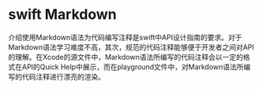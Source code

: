 # swift Markdown
介绍使用Markdown语法为代码编写注释是swift中API设计指南的要求。对于Markdown语法学习难度不高，其次，规范的代码注释能够便于开发者之间对API的理解。在Xcode的源文件中，Markdown语法所编写的代码注释会以一定的格式在API的Quick Help中展示，而在playground文件中，对Markdown语法所编写的代码注释进行漂亮的渲染。



